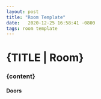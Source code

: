 ```yaml
---
layout: post
title: "Room Template"
date:   2020-12-25 16:58:41 -0800
tags: room template
---
```

# {TITLE | Room}

### {content}

#### Doors